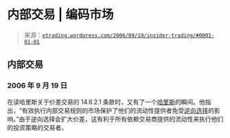 <!--yml

类别：未分类

日期：2024-05-12 19:50:12

-->

# 内部交易 | 编码市场

> 来源：[`etrading.wordpress.com/2006/09/19/insider-trading/#0001-01-01`](https://etrading.wordpress.com/2006/09/19/insider-trading/#0001-01-01)

## 内部交易

### 2006 年 9 月 19 日

在读哈里斯关于价差交易的 14.6.2.1 条款时，又有了一个[哈里斯](http://www.tradingandexchanges.com)的瞬间。他指出，“有效执行内部交易规则的市场保护了他们的流动性提供者免受[逆向选择](https://etrading.wordpress.com/2006/08/31/adverse-selection-and-uninformed-traders/)的影响。”由于逆向选择会扩大价差，这有利于所有依赖交易商提供的流动性来执行他们的投资策略的交易者。
